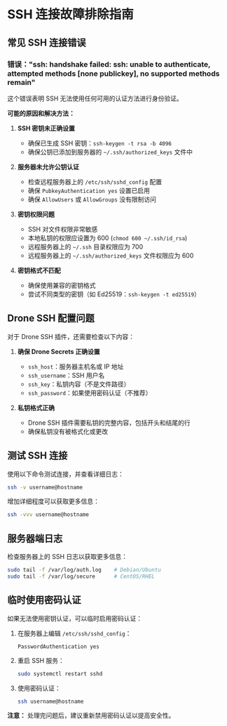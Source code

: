# SSH 连接故障排除指南

## 常见 SSH 连接错误

### 错误："ssh: handshake failed: ssh: unable to authenticate, attempted methods [none publickey], no supported methods remain"

这个错误表明 SSH 无法使用任何可用的认证方法进行身份验证。

**可能的原因和解决方法：**

1. **SSH 密钥未正确设置**
   - 确保已生成 SSH 密钥：`ssh-keygen -t rsa -b 4096`
   - 确保公钥已添加到服务器的 `~/.ssh/authorized_keys` 文件中

2. **服务器未允许公钥认证**
   - 检查远程服务器上的 `/etc/ssh/sshd_config` 配置
   - 确保 `PubkeyAuthentication yes` 设置已启用
   - 确保 `AllowUsers` 或 `AllowGroups` 没有限制访问

3. **密钥权限问题**
   - SSH 对文件权限非常敏感
   - 本地私钥的权限应设置为 600 (`chmod 600 ~/.ssh/id_rsa`)
   - 远程服务器上的 `~/.ssh` 目录权限应为 700
   - 远程服务器上的 `~/.ssh/authorized_keys` 文件权限应为 600

4. **密钥格式不匹配**
   - 确保使用兼容的密钥格式
   - 尝试不同类型的密钥（如 Ed25519：`ssh-keygen -t ed25519`）

## Drone SSH 配置问题

对于 Drone SSH 插件，还需要检查以下内容：

1. **确保 Drone Secrets 正确设置**
   - `ssh_host`：服务器主机名或 IP 地址
   - `ssh_username`：SSH 用户名
   - `ssh_key`：私钥内容（不是文件路径）
   - `ssh_password`：如果使用密码认证（不推荐）

2. **私钥格式正确**
   - Drone SSH 插件需要私钥的完整内容，包括开头和结尾的行
   - 确保私钥没有被格式化或更改

## 测试 SSH 连接

使用以下命令测试连接，并查看详细日志：

```bash
ssh -v username@hostname
```

增加详细程度可以获取更多信息：

```bash
ssh -vvv username@hostname
```

## 服务器端日志

检查服务器上的 SSH 日志以获取更多信息：

```bash
sudo tail -f /var/log/auth.log    # Debian/Ubuntu
sudo tail -f /var/log/secure      # CentOS/RHEL
```

## 临时使用密码认证

如果无法使用密钥认证，可以临时启用密码认证：

1. 在服务器上编辑 `/etc/ssh/sshd_config`：
   ```
   PasswordAuthentication yes
   ```

2. 重启 SSH 服务：
   ```bash
   sudo systemctl restart sshd
   ```

3. 使用密码认证：
   ```bash
   ssh username@hostname
   ```

**注意：** 处理完问题后，建议重新禁用密码认证以提高安全性。
